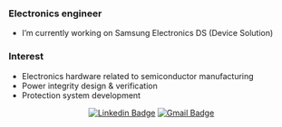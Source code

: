 ### Electronics engineer

- I’m currently working on Samsung Electronics DS (Device Solution)

### Interest

- Electronics hardware related to semiconductor manufacturing
- Power integrity design & verification
- Protection system development

<div align=center>
  
[![Linkedin Badge](https://img.shields.io/badge/-LinkedIn-blue?style=flat-square&logo=Linkedin&logoColor=white&link=https://www.linkedin.com/in/donghoon-park-5013451a6)](https://www.linkedin.com/in/donghoon-park-5013451a6)
[![Gmail Badge](https://img.shields.io/badge/-Gmail-d14836?style=flat-square&logo=Gmail&logoColor=white&link=mailto:donghun94@snu.ac.kr)](mailto:donghun94@snu.ac.kr)
  
</div>
<!--
**DongHoonPark/DongHoonPark** is a ✨ _special_ ✨ repository because its `README.md` (this file) appears on your GitHub profile.

Here are some ideas to get you started:

- 🔭 I’m currently working on ...
- 🌱 I’m currently learning ...
- 👯 I’m looking to collaborate on ...
- 🤔 I’m looking for help with ...
- 💬 Ask me about ...
- 📫 How to reach me: ...
- 😄 Pronouns: ...
- ⚡ Fun fact: ...
-->
